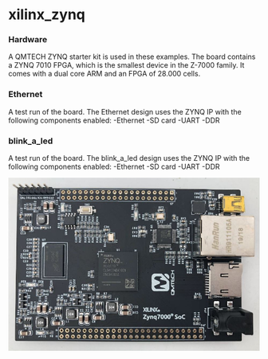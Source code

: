 # xilinx_zynq

### Hardware
A QMTECH ZYNQ starter kit is used in these examples.
The board contains a ZYNQ 7010 FPGA, which is the smallest device in the Z-7000 family.
It comes with a dual core ARM and an FPGA of 28.000 cells.

### Ethernet
A test run of the board. 
The Ethernet design uses the ZYNQ IP with the following components enabled:
 -Ethernet
 -SD card
 -UART
 -DDR
 
### blink_a_led
A test run of the board. 
The blink_a_led design uses the ZYNQ IP with the following components enabled:
 -Ethernet
 -SD card
 -UART
 -DDR
 
 
![Board](/img/board_top.JPG)
